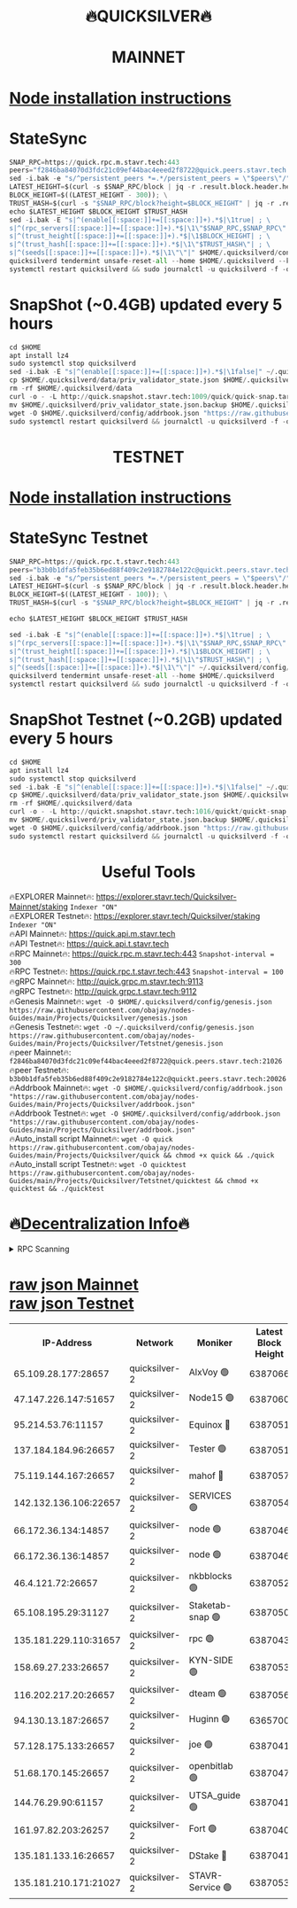 <h1 align="center"> 🔥QUICKSILVER🔥</h1>

<h1 align="center"> MAINNET</h1>

[Node installation instructions](https://github.com/obajay/nodes-Guides/tree/main/Projects/Quicksilver)
=

# StateSync
```python
SNAP_RPC=https://quick.rpc.m.stavr.tech:443
peers="f2846ba84070d3fdc21c09ef44bac4eeed2f8722@quick.peers.stavr.tech:21026"
sed -i.bak -e "s/^persistent_peers *=.*/persistent_peers = \"$peers\"/" $HOME/.quicksilverd/config/config.toml
LATEST_HEIGHT=$(curl -s $SNAP_RPC/block | jq -r .result.block.header.height); \
BLOCK_HEIGHT=$((LATEST_HEIGHT - 300)); \
TRUST_HASH=$(curl -s "$SNAP_RPC/block?height=$BLOCK_HEIGHT" | jq -r .result.block_id.hash)
echo $LATEST_HEIGHT $BLOCK_HEIGHT $TRUST_HASH
sed -i.bak -E "s|^(enable[[:space:]]+=[[:space:]]+).*$|\1true| ; \
s|^(rpc_servers[[:space:]]+=[[:space:]]+).*$|\1\"$SNAP_RPC,$SNAP_RPC\"| ; \
s|^(trust_height[[:space:]]+=[[:space:]]+).*$|\1$BLOCK_HEIGHT| ; \
s|^(trust_hash[[:space:]]+=[[:space:]]+).*$|\1\"$TRUST_HASH\"| ; \
s|^(seeds[[:space:]]+=[[:space:]]+).*$|\1\"\"|" $HOME/.quicksilverd/config/config.toml
quicksilverd tendermint unsafe-reset-all --home $HOME/.quicksilverd --keep-addr-book
systemctl restart quicksilverd && sudo journalctl -u quicksilverd -f -o cat
```

# SnapShot (~0.4GB) updated every 5 hours
```python
cd $HOME
apt install lz4
sudo systemctl stop quicksilverd
sed -i.bak -E "s|^(enable[[:space:]]+=[[:space:]]+).*$|\1false|" ~/.quicksilverd/config/config.toml
cp $HOME/.quicksilverd/data/priv_validator_state.json $HOME/.quicksilverd/priv_validator_state.json.backup
rm -rf $HOME/.quicksilverd/data
curl -o - -L http://quick.snapshot.stavr.tech:1009/quick/quick-snap.tar.lz4 | lz4 -c -d - | tar -x -C $HOME/.quicksilverd --strip-components 2
mv $HOME/.quicksilverd/priv_validator_state.json.backup $HOME/.quicksilverd/data/priv_validator_state.json
wget -O $HOME/.quicksilverd/config/addrbook.json "https://raw.githubusercontent.com/obajay/nodes-Guides/main/Projects/Quicksilver/addrbook.json"
sudo systemctl restart quicksilverd && journalctl -u quicksilverd -f -o cat
```

<h1 align="center"> TESTNET</h1>

[Node installation instructions](https://github.com/obajay/nodes-Guides/tree/main/Projects/Quicksilver/Tetstnet)
=

# StateSync Testnet
```python
SNAP_RPC=https://quick.rpc.t.stavr.tech:443
peers="b3b0b1dfa5feb35b6ed88f409c2e9182784e122c@quickt.peers.stavr.tech:20026"
sed -i.bak -e "s/^persistent_peers *=.*/persistent_peers = \"$peers\"/" $HOME/.quicksilverd/config/config.toml
LATEST_HEIGHT=$(curl -s $SNAP_RPC/block | jq -r .result.block.header.height); \
BLOCK_HEIGHT=$((LATEST_HEIGHT - 100)); \
TRUST_HASH=$(curl -s "$SNAP_RPC/block?height=$BLOCK_HEIGHT" | jq -r .result.block_id.hash)

echo $LATEST_HEIGHT $BLOCK_HEIGHT $TRUST_HASH

sed -i.bak -E "s|^(enable[[:space:]]+=[[:space:]]+).*$|\1true| ; \
s|^(rpc_servers[[:space:]]+=[[:space:]]+).*$|\1\"$SNAP_RPC,$SNAP_RPC\"| ; \
s|^(trust_height[[:space:]]+=[[:space:]]+).*$|\1$BLOCK_HEIGHT| ; \
s|^(trust_hash[[:space:]]+=[[:space:]]+).*$|\1\"$TRUST_HASH\"| ; \
s|^(seeds[[:space:]]+=[[:space:]]+).*$|\1\"\"|" ~/.quicksilverd/config/config.toml
quicksilverd tendermint unsafe-reset-all --home $HOME/.quicksilverd
systemctl restart quicksilverd && sudo journalctl -u quicksilverd -f -o cat

```

# SnapShot Testnet (~0.2GB) updated every 5 hours
```python
cd $HOME
apt install lz4
sudo systemctl stop quicksilverd
sed -i.bak -E "s|^(enable[[:space:]]+=[[:space:]]+).*$|\1false|" ~/.quicksilverd/config/config.toml
cp $HOME/.quicksilverd/data/priv_validator_state.json $HOME/.quicksilverd/priv_validator_state.json.backup
rm -rf $HOME/.quicksilverd/data
curl -o - -L http://quickt.snapshot.stavr.tech:1016/quickt/quickt-snap.tar.lz4 | lz4 -c -d - | tar -x -C $HOME/.quicksilverd --strip-components 2
mv $HOME/.quicksilverd/priv_validator_state.json.backup $HOME/.quicksilverd/data/priv_validator_state.json
wget -O $HOME/.quicksilverd/config/addrbook.json "https://raw.githubusercontent.com/obajay/nodes-Guides/main/Projects/Quicksilver/Tetstnet/addrbook.json"
sudo systemctl restart quicksilverd && journalctl -u quicksilverd -f -o cat
```
 <h1 align="center"> Useful Tools</h1>

🔥EXPLORER Mainnet🔥:        https://explorer.stavr.tech/Quicksilver-Mainnet/staking    `Indexer "ON"` \
🔥EXPLORER Testnet🔥:        https://explorer.stavr.tech/Quicksilver/staking	        `Indexer "ON"` \
🔥API Mainnet🔥: 			 https://quick.api.m.stavr.tech \
🔥API Testnet🔥: 			 https://quick.api.t.stavr.tech \
🔥RPC Mainnet🔥:             https://quick.rpc.m.stavr.tech:443              `Snapshot-interval = 300` \
🔥RPC Testnet🔥:             https://quick.rpc.t.stavr.tech:443              `Snapshot-interval = 100` \
🔥gRPC Mainnet🔥:                    http://quick.grpc.m.stavr.tech:9113 \
🔥gRPC Testnet🔥:                    http://quick.grpc.t.stavr.tech:9112 \
🔥Genesis Mainnet🔥: `wget -O $HOME/.quicksilverd/config/genesis.json https://raw.githubusercontent.com/obajay/nodes-Guides/main/Projects/Quicksilver/genesis.json` \
🔥Genesis Testnet🔥: `wget -O ~/.quicksilverd/config/genesis.json https://raw.githubusercontent.com/obajay/nodes-Guides/main/Projects/Quicksilver/Tetstnet/genesis.json` \
🔥peer Mainnet🔥:					 `f2846ba84070d3fdc21c09ef44bac4eeed2f8722@quick.peers.stavr.tech:21026` \
🔥peer Testnet🔥:					 `b3b0b1dfa5feb35b6ed88f409c2e9182784e122c@quickt.peers.stavr.tech:20026` \
🔥Addrbook Mainnet🔥:    ```wget -O $HOME/.quicksilverd/config/addrbook.json "https://raw.githubusercontent.com/obajay/nodes-Guides/main/Projects/Quicksilver/addrbook.json"``` \
🔥Addrbook Testnet🔥:    ```wget -O $HOME/.quicksilverd/config/addrbook.json "https://raw.githubusercontent.com/obajay/nodes-Guides/main/Projects/Quicksilver/addrbook.json"``` \
🔥Auto_install script Mainnet🔥: ```wget -O quick https://raw.githubusercontent.com/obajay/nodes-Guides/main/Projects/Quicksilver/quick && chmod +x quick && ./quick``` \
🔥Auto_install script Testnet🔥: ```wget -O quicktest https://raw.githubusercontent.com/obajay/nodes-Guides/main/Projects/Quicksilver/Tetstnet/quicktest && chmod +x quicktest && ./quicktest```

🔥[Decentralization Info](https://github.com/obajay/StateSync-snapshots/tree/main/Projects/Quicksilver/Decentralization)🔥
=

<details>
<summary>RPC Scanning</summary>

<h2 align="center"> We scan nodes in real time every 4 hours. And we provide the final result of RPC endpoints.
We cannot influence the operation of these nodes in any way. </h2>


```python
If Voting Power is higher than 0 --> then the Node is a validator of the network and may be subject to attack and be a potential threat to the chain.
```
```python
We marked such validators with a red symbol
```

</details>

[raw json Mainnet](https://rpc-check.quickm.stavr.tech/quickm/rpc-quickm-result.json) \
[raw json Testnet](https://github.com/obajay/StateSync-snapshots/tree/main/Projects/Quicksilver/Rpc-Check-Testnet)
=


<table><tr><th>IP-Address</th><th>Network</th><th>Moniker</th><th>Latest Block Height</th><th>Earliest Block Height</th><th>Catching Up</th><th>Tx Index</th><th>Voting Power</th><th>Scan Time</th></tr><tr><td>65.109.28.177:28657</td><td>quicksilver-2</td><td>AlxVoy 🟢</td><td>6387066</td><td>3562001</td><td>False</td><td>off</td><td>0</td><td>2024-03-14T04:04:28.760468437UTC</td></tr><tr><td>47.147.226.147:51657</td><td>quicksilver-2</td><td>Node15 🟢</td><td>6387060</td><td>5151648</td><td>False</td><td>off</td><td>0</td><td>2024-03-14T04:03:54.516420478UTC</td></tr><tr><td>95.214.53.76:11157</td><td>quicksilver-2</td><td>Equinox 🔴</td><td>6387051</td><td>5322496</td><td>False</td><td>on</td><td>215771</td><td>2024-03-14T04:02:59.082208351UTC</td></tr><tr><td>137.184.184.96:26657</td><td>quicksilver-2</td><td>Tester 🟢</td><td>6387051</td><td>5550692</td><td>False</td><td>off</td><td>0</td><td>2024-03-14T04:02:59.964070446UTC</td></tr><tr><td>75.119.144.167:26657</td><td>quicksilver-2</td><td>mahof 🔴</td><td>6387057</td><td>5654794</td><td>False</td><td>on</td><td>287749</td><td>2024-03-14T04:03:36.939714495UTC</td></tr><tr><td>142.132.136.106:22657</td><td>quicksilver-2</td><td>SERVICES 🟢</td><td>6387054</td><td>5920001</td><td>False</td><td>on</td><td>0</td><td>2024-03-14T04:03:17.837589622UTC</td></tr><tr><td>66.172.36.134:14857</td><td>quicksilver-2</td><td>node 🟢</td><td>6387046</td><td>5950756</td><td>False</td><td>on</td><td>0</td><td>2024-03-14T04:02:32.878927298UTC</td></tr><tr><td>66.172.36.136:14857</td><td>quicksilver-2</td><td>node 🟢</td><td>6387046</td><td>5950756</td><td>False</td><td>on</td><td>0</td><td>2024-03-14T04:02:35.674109062UTC</td></tr><tr><td>46.4.121.72:26657</td><td>quicksilver-2</td><td>nkbblocks 🟢</td><td>6387052</td><td>6056301</td><td>False</td><td>on</td><td>0</td><td>2024-03-14T04:03:08.484849422UTC</td></tr><tr><td>65.108.195.29:31127</td><td>quicksilver-2</td><td>Staketab-snap 🟢</td><td>6387050</td><td>6075001</td><td>False</td><td>off</td><td>0</td><td>2024-03-14T04:02:52.643222723UTC</td></tr><tr><td>135.181.229.110:31657</td><td>quicksilver-2</td><td>rpc 🟢</td><td>6387043</td><td>6133480</td><td>False</td><td>on</td><td>0</td><td>2024-03-14T04:02:19.571144329UTC</td></tr><tr><td>158.69.27.233:26657</td><td>quicksilver-2</td><td>KYN-SIDE 🟢</td><td>6387053</td><td>6159001</td><td>False</td><td>on</td><td>0</td><td>2024-03-14T04:03:13.191723817UTC</td></tr><tr><td>116.202.217.20:26657</td><td>quicksilver-2</td><td>dteam 🟢</td><td>6387056</td><td>6169501</td><td>False</td><td>on</td><td>0</td><td>2024-03-14T04:03:28.486997392UTC</td></tr><tr><td>94.130.13.187:26657</td><td>quicksilver-2</td><td>Huginn 🟢</td><td>6365700</td><td>6231630</td><td>False</td><td>on</td><td>0</td><td>2024-03-14T04:03:18.089455671UTC</td></tr><tr><td>57.128.175.133:26657</td><td>quicksilver-2</td><td>joe 🟢</td><td>6387041</td><td>6246344</td><td>False</td><td>on</td><td>0</td><td>2024-03-14T04:02:06.525948175UTC</td></tr><tr><td>51.68.170.145:26657</td><td>quicksilver-2</td><td>openbitlab 🟢</td><td>6387047</td><td>6309483</td><td>False</td><td>on</td><td>0</td><td>2024-03-14T04:02:42.100549862UTC</td></tr><tr><td>144.76.29.90:61157</td><td>quicksilver-2</td><td>UTSA_guide 🟢</td><td>6387041</td><td>6316825</td><td>False</td><td>on</td><td>0</td><td>2024-03-14T04:02:04.194928616UTC</td></tr><tr><td>161.97.82.203:26257</td><td>quicksilver-2</td><td>Fort 🟢</td><td>6387040</td><td>6365727</td><td>False</td><td>on</td><td>0</td><td>2024-03-14T04:02:01.216598696UTC</td></tr><tr><td>135.181.133.16:26657</td><td>quicksilver-2</td><td>DStake 🔴</td><td>6387041</td><td>6378597</td><td>False</td><td>on</td><td>79272</td><td>2024-03-14T04:02:03.660564217UTC</td></tr><tr><td>135.181.210.171:21027</td><td>quicksilver-2</td><td>STAVR-Service 🟢</td><td>6387053</td><td>6384001</td><td>False</td><td>on</td><td>0</td><td>2024-03-14T04:03:13.538576602UTC</td></tr></table>
